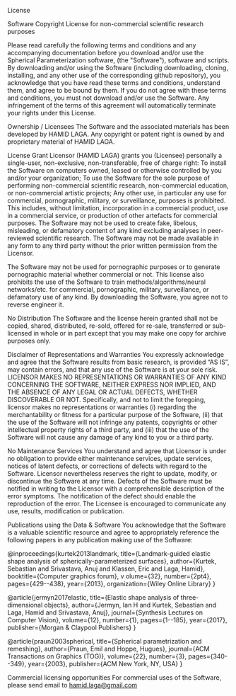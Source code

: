 License

Software Copyright License for non-commercial scientific research purposes

Please read carefully the following terms and conditions and any accompanying documentation before you download and/or
use the Spherical Parameterization software, (the "Software"), software and scripts.
By downloading and/or using the Software
(including downloading, cloning, installing, and any other use of the corresponding github repository),
you acknowledge that you have read these terms and conditions, understand them, and agree to be bound by them.
If you do not agree with these terms and conditions, you must not download and/or use the Software.
Any infringement of the terms of this agreement will automatically terminate your rights under this License.

Ownership / Licensees
The Software and the associated materials has been developed by HAMID LAGA.
Any copyright or patent right is owned by and proprietary material of HAMID LAGA.

License Grant
Licensor (HAMID LAGA) grants you (Licensee) personally a single-user, non-exclusive, non-transferable, free of charge right:
To install the Software on computers owned, leased or otherwise controlled by you and/or your organization;
To use the Software for the sole purpose of performing non-commercial scientific research, non-commercial education, or non-commercial artistic projects;
Any other use, in particular any use for commercial, pornographic, military, or surveillance, purposes is prohibited.
This includes, without limitation, incorporation in a commercial product, use in a commercial service, or production of
other artefacts for commercial purposes. The Software may not be used to create fake, libelous, misleading, or
defamatory content of any kind excluding analyses in peer-reviewed scientific research. The Software may not be
 made available in any form to any third party without the  prior written permission from the Licensor.

The Software may not be used for pornographic purposes or to generate pornographic material whether commercial or not.
This license also prohibits the use of the Software to train methods/algorithms/neural networks/etc.
for commercial, pornographic, military, surveillance, or defamatory use of any kind.
By downloading the Software, you agree not to reverse engineer it.

No Distribution
The Software and the license herein granted shall not be copied, shared, distributed, re-sold, offered for re-sale, transferred or sub-licensed in whole or in part except that you may make one copy for archive purposes only.

Disclaimer of Representations and Warranties
You expressly acknowledge and agree that the Software results from basic research, is provided “AS IS”, may contain errors, and that any use of the Software is at your sole risk.
LICENSOR MAKES NO REPRESENTATIONS OR WARRANTIES OF ANY KIND CONCERNING THE SOFTWARE, NEITHER EXPRESS NOR IMPLIED, AND THE ABSENCE OF ANY LEGAL OR ACTUAL DEFECTS, WHETHER DISCOVERABLE OR NOT.
Specifically, and not to limit the foregoing, licensor makes no representations or warranties
(i) regarding the merchantability or fitness for a particular purpose of the Software,
(ii) that the use of the Software will not infringe any patents, copyrights or other intellectual property rights of a third party, and
(iii) that the use of the Software will not cause any damage of any kind to you or a third party.

No Maintenance Services
You understand and agree that Licensor is under no obligation to provide either maintenance services, update services, notices of latent defects, or corrections of defects with regard to the Software. Licensor nevertheless reserves the right to update, modify, or discontinue the Software at any time. Defects of the Software must be notified in writing to the Licensor with a comprehensible description of the error symptoms. The notification of the defect should enable the reproduction of the error. The Licensee is encouraged to communicate any use, results, modification or publication.


Publications using the Data & Software
You acknowledge that the Software is a valuable scientific resource and agree to appropriately reference the following papers in any publication making use of the  Software:

@inproceedings{kurtek2013landmark, 
title={Landmark-guided elastic shape analysis of spherically-parameterized surfaces}, 
author={Kurtek, Sebastian and Srivastava, Anuj and Klassen, Eric and Laga, Hamid}, 
booktitle={Computer graphics forum}, v
olume={32}, 
number={2pt4}, 
pages={429--438}, 
year={2013}, 
organization={Wiley Online Library}
}

@article{jermyn2017elastic, 
title={Elastic shape analysis of three-dimensional objects}, 
author={Jermyn, Ian H and Kurtek, Sebastian and Laga, Hamid and Srivastava, Anuj}, 
journal={Synthesis Lectures on Computer Vision}, 
volume={12}, 
number={1}, 
pages={1--185}, 
year={2017}, 
publisher={Morgan \& Claypool Publishers} 
}

@article{praun2003spherical,
title={Spherical parametrization and remeshing},
author={Praun, Emil and Hoppe, Hugues},
journal={ACM Transactions on Graphics (TOG)},
volume={22},
number={3},
pages={340--349},
year={2003},
publisher={ACM New York, NY, USA}
}

Commercial licensing opportunities
For commercial uses of the Software, please send email to hamid.laga@gmail.com

